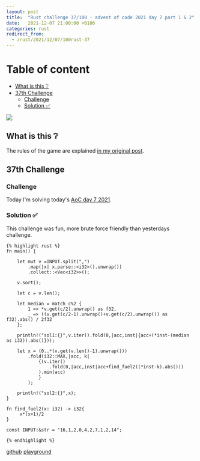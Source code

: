 ```yaml
---
layout: post
title:  "Rust challenge 37/100 - advent of code 2021 day 7 part 1 & 2"
date:   2021-12-07 21:00:00 +0100
categories: rust
redirect_from:
  - /rust/2021/12/07/100rust-37
---
```



#  Table of content
<!-- MarkdownTOC autolink="true" -->

- [What is this :grey_question:](#what-is-this-grey_question)
- [37th Challenge](#37th-challenge)
	- [Challenge](#challenge)
	- [Solution :white_check_mark:](#solution-white_check_mark)

<!-- /MarkdownTOC -->
![](/assets/img/aoc-squid.png)
## What is this :grey_question: 

The rules of the game are explained [in my original post](https://maebli.github.io/rust/2021/10/18/100rust.html). 

## 37th Challenge
### Challenge

Today I'm solving today's [AoC day 7 2021](https://adventofcode.com/2021/day/7).

### Solution :white_check_mark:

This challenge was fun, more brute force friendly than yesterdays challenge. 

	{% highlight rust %}
	fn main() {

	    let mut v =INPUT.split(",")
	        .map(|x| x.parse::<i32>().unwrap())
	        .collect::<Vec<i32>>();

	    v.sort();

	    let c = v.len();

	    let median = match c%2 {
	        1 => *v.get(c/2).unwrap() as f32,
	        _ => ((v.get(c/2-1).unwrap()+v.get(c/2).unwrap()) as f32).abs() / 2f32
	    };

	    println!("sol1:{}",v.iter().fold(0,|acc,inst|{acc+(*inst-(median as i32)).abs()}));

	    let x = (0..*(v.get(v.len()-1).unwrap()))
	        .fold(i32::MAX,|acc, k|
	            {(v.iter()
	                .fold(0,|acc,inst|acc+find_fuel2((*inst-k).abs()))
	            ).min(acc)
	            }
	        );

	    println!("sol2:{}",x);
	}

	fn find_fuel2(x: i32) -> i32{
	     x*(x+1)/2
	}

	const INPUT:&str = "16,1,2,0,4,2,7,1,2,14";

	{% endhighlight %}

[github](https://github.com/maebli/100rustsnippets/tree/master/aoc-2021-day7)
[playground](https://play.rust-lang.org/?version=stable&edition=2021&gist=d2cb739f7d536d226a3994feec0d1e7c)

